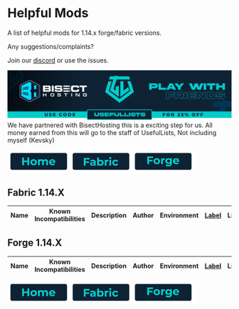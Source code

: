 # Helpful Mods

A list of helpful mods for 1.14.x forge/fabric versions.

Any suggestions/complaints?

Join our [discord](https://discord.gg/8nzHYhVUQS) or use the issues.

[![Bisect Hosting Image](https://raw.githubusercontent.com/TheUsefulLists/assets/main/Images/Promo.png)](https://bisecthosting.com/UsefulLists)
We have partnered with BisectHosting this is a exciting step for us. All money earned from this will go to the staff of UsefulLists, Not including myself (Kevsky)

[![Home](https://raw.githubusercontent.com/TheUsefulLists/assets/main/Images/Buttons/Small/Home.png)](/README.md)[![Fabric](https://raw.githubusercontent.com/TheUsefulLists/assets/main/Images/Buttons/Small/Fabric.png)](#fabric-114x)[![Forge](https://raw.githubusercontent.com/TheUsefulLists/assets/main/Images/Buttons/Small/Forge.png)](#forge-114x)

## Fabric 1.14.X

| Name | Known Incompatibilities | Description | Author | Environment | [Label](/README.md#labels) | License |
| --- | :---: | :---: | :---: | :---: | :---: | :---: |

## Forge 1.14.X

| Name | Known Incompatibilities | Description | Author | Environment | [Label](/README.md#labels) | License |
| --- | :---: | :---: | :---: | :---: | :---: | :---: |

[![Home](https://raw.githubusercontent.com/TheUsefulLists/assets/main/Images/Buttons/Small/Home.png)](/README.md)[![Fabric](https://raw.githubusercontent.com/TheUsefulLists/assets/main/Images/Buttons/Small/Fabric.png)](#fabric-114x)[![Forge](https://raw.githubusercontent.com/TheUsefulLists/assets/main/Images/Buttons/Small/Forge.png)](#forge-114x)
